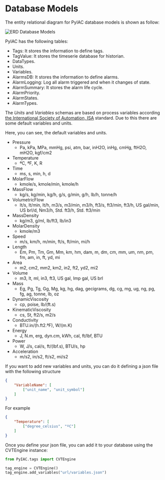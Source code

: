 # Database Models

The entity relational diagram for PyIAC database models is shown as follow:

![ERD Database Models](img/erd.png)

PyIAC has the following tables:

- Tags: It stores the information to define tags.
- TagValue: It stores the timeserie database for historian.
- DataTypes.
- Units.
- Variables.
- AlarmsDB: It stores the information to define alarms.
- AlarmLogging: Log all alarm triggered and when it changes of state.
- AlarmSummary: It stores the alarm life cycle.
- AlarmPriority.
- AlarmStates.
- AlarmTypes.

The *Units* and *Variables* schemas are based on process variables according [the International Society of Automation, ISA](https://www.isa.org/getmedia/192f7bda-c77c-480a-8925-1a39787ed098/CCST-Conversions-document.pdf) standard. Due to this there are some default variables and units.

Here, you can see, the default variables and units.

* Pressure
    * Pa, kPa, MPa, mmHg, psi, atm, bar, inH2O, inHg, cmHg, ftH2O, mH2O, kgf/cm2
* Temperature
    * ªC, ªF, K, R
* Time
    * ms, s, min, h, d
* MolarFlow
    * kmole/s, kmole/min, kmole/h
* MassFlow
    * kg/s, kg/min, kg/h, g/s, g/min, g/h, lb/h, tonne/h
* VolumetricFlow
    * lt/s, lt/min, lt/h, m3/s, m3/min, m3/h, ft3/s, ft3/min, ft3/h, US gal/min, US brl/d, Nm3/h, Std. ft3/h, Std. ft3/min
* MassDensity
    * kg/m3, g/ml, lb/ft3, lb/in3
* MolarDensity
    * kmole/m3
* Speed
    * m/s, km/h, m/min, ft/s, ft/min, mi/h
* Length
    * Em, Pm, Tm, Gm, Mm, km, hm, dam, m, dm, cm, mm, um, nm, pm, fm, am, in, ft, yd, mi
* Area
    * m2, cm2, mm2, km2, in2, ft2, yd2, mi2
* Volume
    * m3, lt, ml, in3, ft3, US gal, Imp gal, US brl
* Mass
    * Eg, Pg, Tg, Gg, Mg, kg, hg, dag, gecigrams, dg, cg, mg, ug, ng, pg, fg, ag, tonne, lb, oz
* DynamicViscosity
    * cp, poise, lb/(ft.s)
* KinematicViscosity
    * cs, St, ft2/s, m2/s
* Conductivity
    * BTU.in/(h.ft2.ªF), W/(m.K)
* Energy
    * J, N.m, erg, dyn.cm, kWh, cal, ft/lbf, BTU
* Power
    * W, J/s, cal/s, ft/(lbf.s), BTU/s, hp
* Acceleration
    * m/s2, in/s2, ft/s2, mi/s2

If you want to add new variables and units, you can do it defining a json file with the following structure

```json
{
    "VariableName": [
        ["unit_name", "unit_symbol"]
    ]
}
```

For example

```json
{
    "Temperature": [
        ["degree_celsius", "ºC"]
    ]
}
```

Once you define your json file, you can add it to your database using the CVTEngine instance:

```python
from PyIAC.tags import CVTEngine

tag_engine = CVTEngine()
tag_engine.add_variables("url/variables.json")
```